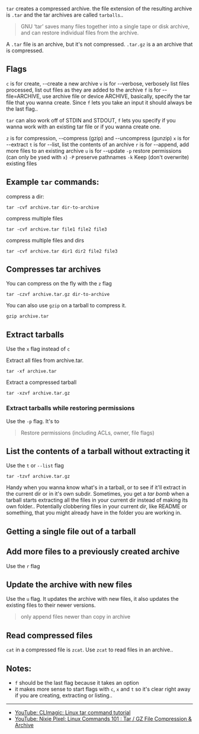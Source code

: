 `tar` creates a compressed archive. the file extension of the resulting archive is `.tar` and the tar archives are called `tarballs`.. 

> GNU ‘tar’ saves many files together into a single tape or disk archive, and can restore individual files from the archive.


A `.tar` file is an archive, but it's not compressed. `.tar.gz` is a an archive that is compressed.

## Flags
`c` is for create, --create a new archive
`v` is for --verbose, verbosely list files processed, list out files as they are added to the archive
`f` is for --file=ARCHIVE, use archive file or device ARCHIVE, basically, specify the tar file that you wanna create. Since `f` lets you take an input it should always be the last flag..

`tar` can also work off of STDIN and STDOUT, `f` lets you specify if you wanna work with an existing tar file or if you wanna create one.

`z` is for compression, --compress (gzip) and --uncompress (gunzip)
`x` is for --extract
`t` is for --list, list the contents of an archive
`r` is for --append, add more files to an existing archive
`u` is for --update
`-p` restore permissions (can only be ysed with `x`)
`-P` preserve pathnames
`-k` Keep (don't overwrite) existing files

## Example `tar` commands:

compress a dir:

    tar -cvf archive.tar dir-to-archive

compress multiple files

    tar -cvf archive.tar file1 file2 file3
    
compress multiple files and dirs

    tar -cvf archive.tar dir1 dir2 file2 file3

## Compresses tar archives
You can compress on the fly with the `z` flag

    tar -czvf archive.tar.gz dir-to-archive

You can also use `gzip` on a tarball to compress it.

    gzip archive.tar

## Extract tarballs
Use the `x` flag instead of `c`

Extract all files from archive.tar.

    tar -xf archive.tar

Extract a compressed tarball

    tar -xzvf archive.tar.gz 

### Extract tarballs while restoring permissions
Use the `-p` flag. It's to 

> Restore permissions (including ACLs, owner, file flags)
   
## List the contents of a tarball without extracting it
Use the `t` or `--list` flag

    tar -tzvf archive.tar.gz 


Handy when you wanna know what's in a tarball, or to see if it'll extract in the current dir or in it's own subdir. Sometimes, you get a _tar bomb_ when a tarball starts extracting all the files in your current dir instead of making its own folder.. Potentially clobbering files in your current dir, like README or something, that you might already have in the folder you are working in.


## Getting a single file out of a tarball

## Add more files to a previously created archive
Use the `r` flag

## Update the archive with new files
Use the `u` flag. It updates the archive with new files, it also updates the existing files to their newer versions. 
> only append files newer than copy in archive

## Read compressed files
`cat` in a compressed file is `zcat`. Use `zcat` to read files in an archive..

Notes:
---
- `f` should be the last flag because it takes an option
- it makes more sense to start flags with `c`, `x` and `t` so it's clear right away if you are creating, extracting or listing..

---
- [YouTube: CLImagic: Linux tar command tutorial](https://www.youtube.com/watch?v=CUdwDEKlDrw)
- [YouTube: Nixie Pixel: Linux Commands 101 : Tar / GZ File Compression & Archive](https://www.youtube.com/watch?v=yR0r_3svzUU)